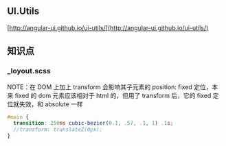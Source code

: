 ## UI.Utils

[http://angular-ui.github.io/ui-utils/](http://angular-ui.github.io/ui-utils/)




## 知识点

### _loyout.scss

NOTE：在 DOM 上加上 transform 会影响其子元素的 position: fixed 定位，本来 fixed 的 dom 元素应该相对于 html 的，但用了 transform 后，它的 fixed 定位就失效，和 absolute 一样

```scss
#main {
  transition: 250ms cubic-bezier(0.1, .57, .1, 1) .1s;
  //transform: translateZ(0px);
}
```